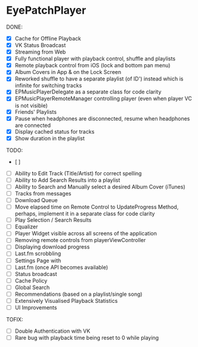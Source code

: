 # EyePatchPlayer
DONE:

- [x] Cache for Offline Playback
- [x] VK Status Broadcast
- [x] Streaming from Web
- [x] Fully functional player with playback control, shuffle and playlists
- [x] Remote playback control from iOS (lock and bottom pan menu)
- [x] Album Covers in App & on the Lock Screen
- [x] Reworked shuffle to have a separate playlist (of ID') instead which is infinite for switching tracks
- [x] EPMusicPlayerDelegate as a separate class for code clarity
- [x] EPMusicPlayerRemoteManager controlling player (even when player VC is not visible)
- [x] Friends' Playlists
- [x] Pause when headphones are disconnected, resume when headphones are connected
- [x] Display cached status for tracks 
- [x] Show duration in the playlist

TODO:
- [ ] 
- [ ] Ability to Edit Track (Title/Artist) for correct spelling
- [ ] Ability to Add Search Results into a playlist
- [ ] Ability to Search and Manually select a desired Album Cover (iTunes)
- [ ] Tracks from messages
- [ ] Download Queue
- [ ] Move elapsed time on Remote Control to UpdateProgress Method, perhaps, implement it in a separate class for code clarity
- [ ] Play Selection / Search Results
- [ ] Equalizer
- [ ] Player Widget visible across all screens of the application
- [ ] Removing remote controls from playerViewController
- [ ] Displaying download progress
- [ ] Last.fm scrobbling
- [ ] Settings Page with
-   [ ] Last.fm (once API becomes available)
-   [ ] Status broadcast
-   [ ] Cache Policy
- [ ] Global Search
- [ ] Recommendations (based on a playlist/single song)
- [ ] Extensively Visualised Playback Statistics
- [ ] UI Improvements

TOFIX:

- [ ] Double Authentication with VK
- [ ] Rare bug with playback time being reset to 0 while playing